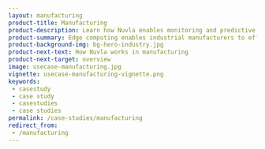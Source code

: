 ```yaml
---
layout: manufacturing
product-title: Manufacturing
product-description: Learn how Nuvla enables monitoring and predictive maintenance in manufacturing.
product-summary: Edge computing enables industrial manufacturers to efficiently connect and automate their production. Using an array of innovative applications, businesses keep the finger on the pulse of their production processes.
product-background-img: bg-hero-industry.jpg
product-next-text: How Nuvla works in manufacturing
product-next-target: overview
image: usecase-manufacturing.jpg
vignette: usecase-manufacturing-vignette.png
keywords:
 - casestudy
 - case study
 - casestudies
 - case studies
permalink: /case-studies/manufacturing
redirect_from:
 - /manufacturing
---
```

